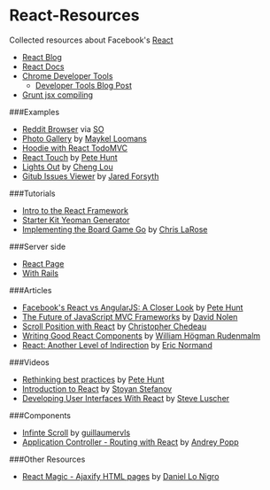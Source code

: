 React-Resources
===============

Collected resources about Facebook's [React](http://facebook.github.io/react/index.html)

* [React Blog](http://facebook.github.io/react/blog/)
* [React Docs](http://facebook.github.io/react/docs/getting-started.html)
* [Chrome Developer Tools](https://chrome.google.com/webstore/detail/react-developer-tools/fmkadmapgofadopljbjfkapdkoienihi)
  * [Developer Tools Blog Post](http://facebook.github.io/react/blog/2014/01/02/react-chrome-developer-tools.html)
* [Grunt jsx compiling](https://github.com/ericclemmons/grunt-react)

###Examples
* [Reddit Browser](http://jsfiddle.net/ssorallen/fEsYt/) via [SO](http://stackoverflow.com/a/20754245/433077)
* [Photo Gallery](http://photos.miekd.com/xoxo2013/) by [Maykel Loomans](http://www.maykelloomans.com/)
* [Hoodie with React TodoMVC](https://github.com/hoodiehq/hoodie-react-todomvc)
* [React Touch](http://petehunt.github.io/react-touch/) by [Pete Hunt](http://www.petehunt.net/)
* [Lights Out](http://chenglou.github.io/react-lights-out/) by [Cheng Lou](https://github.com/chenglou)
* [Gitub Issues Viewer](https://github.com/jaredly/github-issues-viewer) by [Jared Forsyth](https://github.com/jaredly)

###Tutorials

* [Intro to the React Framework](http://net.tutsplus.com/tutorials/javascript-ajax/intro-to-the-react-framework/)
* [Starter Kit Yeoman Generator](https://github.com/facebook/react/issues/681#issuecomment-31080689)
* [Implementing the Board Game Go](http://cjlarose.com/2014/01/09/react-board-game-tutorial.html) by [Chris LaRose](http://cjlarose.com/)

###Server side
* [React Page](https://github.com/facebook/react-page)
* [With Rails](https://github.com/necrodome/react-rails-tutorial)

###Articles
* [Facebook's React vs AngularJS: A Closer Look](http://www.quora.com/Pete-Hunt/Posts/Facebooks-React-vs-AngularJS-A-Closer-Look) by [Pete Hunt](http://www.petehunt.net/)
* [The Future of JavaScript MVC Frameworks](http://swannodette.github.io/2013/12/17/the-future-of-javascript-mvcs/) by [David Nolen](http://swannodette.github.io/)
* [Scroll Position with React](http://blog.vjeux.com/2013/javascript/scroll-position-with-react.html) by [Christopher Chedeau](http://blog.vjeux.com/)
* [Writing Good React Components](http://blog.whn.se/post/69621609605/writing-good-react-components) by [William Högman Rudenmalm](http://blog.whn.se/)
* [React: Another Level of Indirection](http://www.lispcast.com/react-another-level-of-indirection) by [Eric Normand](https://twitter.com/ericnormand)

###Videos
* [Rethinking best practices](http://www.youtube.com/watch?feature=player_embedded&v=x7cQ3mrcKaY) by [Pete Hunt](http://www.petehunt.net/)
* [Introduction to React](https://www.youtube.com/watch?feature=player_embedded&v=SMMRJif5QW0) by [Stoyan Stefanov](http://www.phpied.com/)
* [Developing User Interfaces With React](https://www.youtube.com/watch?feature=player_embedded&v=1OeXsL5mr4g) by [Steve Luscher](https://github.com/steveluscher)

###Components
* [Infinte Scroll](https://github.com/guillaumervls/react-infinite-scroll) by [guillaumervls](https://github.com/guillaumervls)
* [Application Controller - Routing with React](https://github.com/andreypopp/react-app-controller) by [Andrey Popp](https://github.com/andreypopp)

###Other Resources
* [React Magic - Ajaxify HTML pages](https://github.com/Daniel15/react-magic) by [Daniel Lo Nigro](https://github.com/Daniel15)

